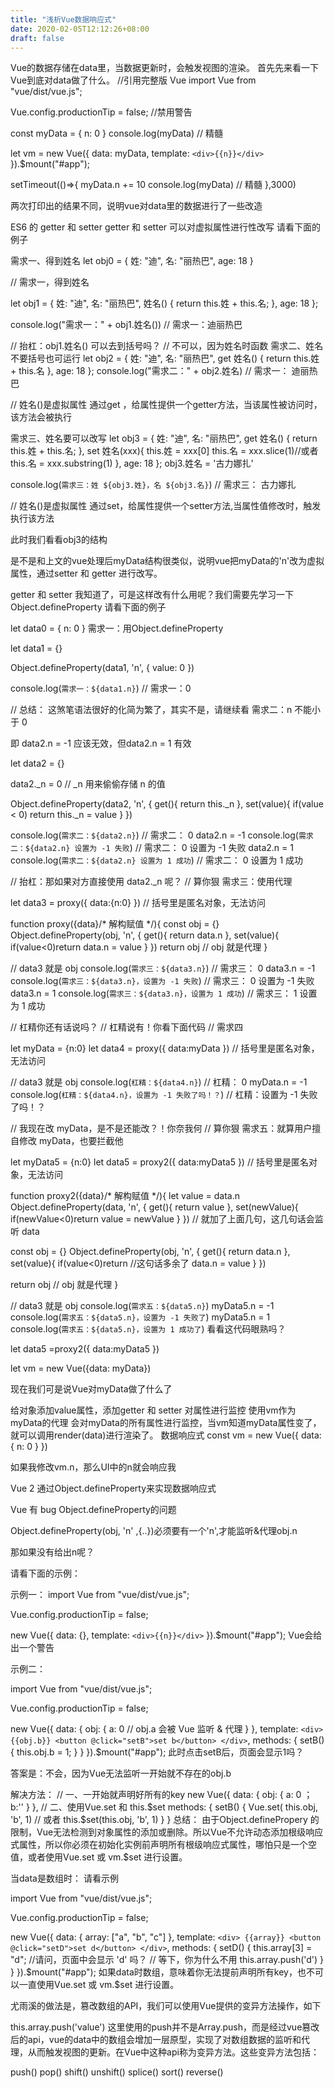 ```yaml
---
title: "浅析Vue数据响应式"
date: 2020-02-05T12:12:26+08:00
draft: false
---
```

Vue的数据存储在data里，当数据更新时，会触发视图的渲染。
首先先来看一下Vue到底对data做了什么。
//引用完整版 Vue
import Vue from "vue/dist/vue.js"; 

Vue.config.productionTip = false;  //禁用警告

const myData = {
  n: 0
}
console.log(myData)  // 精髓

let vm = new Vue({
  data: myData,
  template: `
    <div>{{n}}</div>
  `
}).$mount("#app");

setTimeout(()=>{
  myData.n += 10
console.log(myData)  // 精髓
},3000)

两次打印出的结果不同，说明vue对data里的数据进行了一些改造

ES6 的 getter 和 setter
getter 和 setter 可以对虚拟属性进行性改写
请看下面的例子

需求一、得到姓名
let obj0 = {
  姓: "迪",
  名: "丽热巴",
  age: 18
}

// 需求一，得到姓名

let obj1 = {
  姓: "迪",
  名: "丽热巴",
  姓名() {
    return this.姓 + this.名;
  },
  age: 18
};

console.log("需求一：" + obj1.姓名()) // 需求一：迪丽热巴

// 抬杠：obj1.姓名() 可以去到括号吗？ 
// 不可以，因为姓名时函数
需求二、姓名不要括号也可运行
let obj2 = {
  姓: "迪",
  名: "丽热巴",
  get 姓名() {
    return this.姓 + this.名
  },
  age: 18
};
console.log("需求二：" + obj2.姓名) // 需求一： 迪丽热巴

// 姓名()是虚拟属性
通过get ，给属性提供一个getter方法，当该属性被访问时，该方法会被执行

需求三、姓名要可以改写
let obj3 = {
  姓: "迪",
  名: "丽热巴",
  get 姓名() {
    return this.姓 + this.名;
  },
  set 姓名(xxx){
    this.姓 = xxx[0]
    this.名 = xxx.slice(1)//或者this.名 = xxx.substring(1)
  },
  age: 18
};
obj3.姓名 = '古力娜扎'

console.log(`需求三：姓 ${obj3.姓}，名 ${obj3.名}`) // 需求三： 古力娜扎

// 姓名()是虚拟属性
通过set，给属性提供一个setter方法,当属性值修改时，触发执行该方法

此时我们看看obj3的结构




是不是和上文的vue处理后myData结构很类似，说明vue把myData的'n'改为虚拟属性，通过setter 和 getter 进行改写。

getter 和 setter 我知道了，可是这样改有什么用呢？我们需要先学习一下Object.defineProperty
请看下面的例子

let data0 = {
  n: 0
}
需求一：用Object.defineProperty

let data1 = {}

Object.defineProperty(data1, 'n', {
  value: 0
})

console.log(`需求一：${data1.n}`)  // 需求一：0

// 总结： 这煞笔语法很好的化简为繁了，其实不是，请继续看
需求二：n 不能小于 0

即 data2.n = -1 应该无效，但data2.n = 1 有效

let data2 = {}

data2._n = 0 // _n 用来偷偷存储 n 的值

Object.defineProperty(data2, 'n', {
  get(){
    return this._n
  },
  set(value){
    if(value < 0) return
    this._n = value
  }
})

console.log(`需求二：${data2.n}`) // 需求二： 0
data2.n = -1
console.log(`需求二：${data2.n} 设置为 -1 失败`)  // 需求二： 0 设置为 -1 失败
data2.n = 1
console.log(`需求二：${data2.n} 设置为 1 成功`)  // 需求二： 0 设置为 1 成功

// 抬杠：那如果对方直接使用 data2._n 呢？
// 算你狠
需求三：使用代理

let data3 = proxy({ data:{n:0} }) // 括号里是匿名对象，无法访问

function proxy({data}/* 解构赋值 */){
  const obj = {}
  Object.defineProperty(obj, 'n', { 
    get(){
      return data.n
    },
    set(value){
      if(value<0)return
      data.n = value
    }
  })
  return obj // obj 就是代理
}

// data3 就是 obj
console.log(`需求三：${data3.n}`) // 需求三： 0
data3.n = -1
console.log(`需求三：${data3.n}，设置为 -1 失败`) // 需求三： 0 设置为 -1 失败
data3.n = 1
console.log(`需求三：${data3.n}，设置为 1 成功`) // 需求三： 1 设置为 1 成功

// 杠精你还有话说吗？
// 杠精说有！你看下面代码
// 需求四

let myData = {n:0}
let data4 = proxy({ data:myData }) // 括号里是匿名对象，无法访问

// data3 就是 obj
console.log(`杠精：${data4.n}`) // 杠精： 0
myData.n = -1
console.log(`杠精：${data4.n}，设置为 -1 失败了吗！？`) // 杠精：设置为 -1 失败了吗！？  

// 我现在改 myData，是不是还能改？！你奈我何
// 算你狠
需求五：就算用户擅自修改 myData，也要拦截他

let myData5 = {n:0}
let data5 = proxy2({ data:myData5 }) // 括号里是匿名对象，无法访问

function proxy2({data}/* 解构赋值 */){
  let value = data.n
  Object.defineProperty(data, 'n', {
    get(){
      return value
    },
    set(newValue){
      if(newValue<0)return
      value = newValue
    }
  })
  // 就加了上面几句，这几句话会监听 data

  const obj = {}
  Object.defineProperty(obj, 'n', {
    get(){
      return data.n
    },
    set(value){
      if(value<0)return //这句话多余了
      data.n = value
    }
  })
  
  return obj // obj 就是代理
}

// data3 就是 obj
console.log(`需求五：${data5.n}`)
myData5.n = -1
console.log(`需求五：${data5.n}，设置为 -1 失败了`)
myData5.n = 1
console.log(`需求五：${data5.n}，设置为 1 成功了`)
看看这代码眼熟吗？

let data5 =proxy2({ data:myData5 })

let vm = new Vue({data: myData})

现在我们可是说Vue对myData做了什么了

给对象添加value属性，添加getter 和 setter 对属性进行监控
使用vm作为myData的代理
会对myData的所有属性进行监控，当vm知道myData属性变了，就可以调用render(data)进行渲染了。
数据响应式
const vm = new Vue({ data: { n: 0 } })

如果我修改vm.n，那么UI中的n就会响应我

Vue 2 通过Object.defineProperty来实现数据响应式

Vue 有 bug
Object.defineProperty的问题

Object.defineProperty(obj, 'n' ,{..})必须要有一个'n',才能监听&代理obj.n

那如果没有给出n呢？

请看下面的示例：

示例一：
import Vue from "vue/dist/vue.js";

Vue.config.productionTip = false;

new Vue({
  data: {},
  template: `
    <div>{{n}}</div>
  `
}).$mount("#app");
Vue会给出一个警告


示例二：

import Vue from "vue/dist/vue.js";

Vue.config.productionTip = false;

new Vue({
  data: {
    obj: {
      a: 0 // obj.a 会被 Vue 监听 & 代理
    }
  },
  template: `
    <div>
      {{obj.b}}
      <button @click="setB">set b</button>
    </div>
  `,
  methods: {
    setB() {
      this.obj.b = 1; 
    }
  }
}).$mount("#app");
此时点击setB后，页面会显示1吗？

答案是：不会，因为Vue无法监听一开始就不存在的obj.b

解决方法：
// 一、一开始就声明好所有的key
new Vue({
  data: {
    obj: {
      a: 0 ；
      b:''
 }
 },
// 二、使用Vue.set 和 this.$set
methods: {
    setB() {
        Vue.set( this.obj, 'b', 1) // 或者 this.$set(this.obj, 'b', 1)
    }
}
总结：
由于Object.definePropery 的限制，Vue无法检测到对象属性的添加或删除。所以Vue不允许动态添加根级响应式属性，所以你必须在初始化实例前声明所有根级响应式属性，哪怕只是一个空值，或者使用Vue.set 或 vm.$set 进行设置。

当data是数组时：
请看示例

import Vue from "vue/dist/vue.js";

Vue.config.productionTip = false;

new Vue({
  data: {
    array: ["a", "b", "c"]
  },
  template: `
    <div>
      {{array}}
      <button @click="setD">set d</button>
    </div>
  `,
  methods: {
    setD() {
      this.array[3] = "d"; //请问，页面中会显示 'd' 吗？
      // 等下，你为什么不用 this.array.push('d')
    }
  }
}).$mount("#app");
如果data时数组，意味着你无法提前声明所有key，也不可以一直使用Vue.set 或 vm.$set 进行设置。

尤雨溪的做法是，篡改数组的API，我们可以使用Vue提供的变异方法操作，如下

this.array.push('value')
这里使用的push并不是Array.push，而是经过vue篡改后的api，vue的data中的数组会增加一层原型，实现了对数组数据的监听和代理，从而触发视图的更新。在Vue中这种api称为变异方法。这些变异方法包括：

push()
pop()
shift()
unshift()
splice()
sort()
reverse()